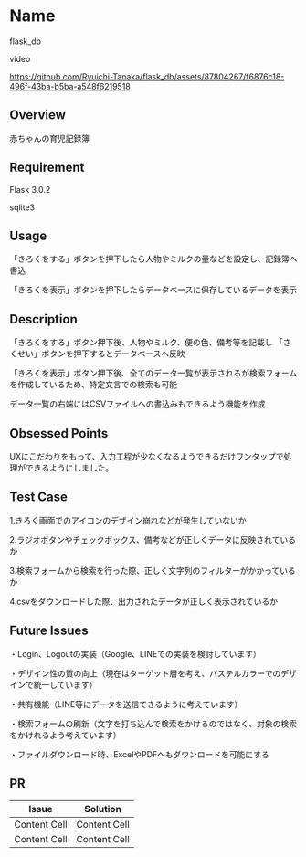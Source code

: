 # Name
flask_db

video

https://github.com/Ryuichi-Tanaka/flask_db/assets/87804267/f6876c18-496f-43ba-b5ba-a548f6219518

## Overview
赤ちゃんの育児記録簿
## Requirement
Flask 3.0.2

sqlite3
## Usage
「きろくをする」ボタンを押下したら人物やミルクの量などを設定し、記録簿へ書込

「きろくを表示」ボタンを押下したらデータベースに保存しているデータを表示

## Description

「きろくをする」ボタン押下後、人物やミルク、便の色、備考等を記載し
「さくせい」ボタンを押下するとデータベースへ反映

「きろくを表示」ボタン押下後、全てのデータ一覧が表示されるが検索フォームを作成しているため、特定文言での検索も可能

データ一覧の右端にはCSVファイルへの書込みもできるよう機能を作成

## Obsessed Points

UXにこだわりをもって、入力工程が少なくなるようできるだけワンタップで処理ができるようにしました。

## Test Case

1.きろく画面でのアイコンのデザイン崩れなどが発生していないか

2.ラジオボタンやチェックボックス、備考などが正しくデータに反映されているか

3.検索フォームから検索を行った際、正しく文字列のフィルターがかかっているか

4.csvをダウンロードした際、出力されたデータが正しく表示されているか

## Future Issues

・Login、Logoutの実装（Google、LINEでの実装を検討しています）

・デザイン性の質の向上（現在はターゲット層を考え、パステルカラーでのデザインで統一しています）

・共有機能（LINE等にデータを送信できるように考えています）

・検索フォームの刷新（文字を打ち込んで検索をかけるのではなく、対象の検索をかけれるよう考えています）

・ファイルダウンロード時、ExcelやPDFへもダウンロードを可能にする

## PR

| Issue  | Solution |
| ------------- | ------------- |
| Content Cell  | Content Cell  |
| Content Cell  | Content Cell  |
